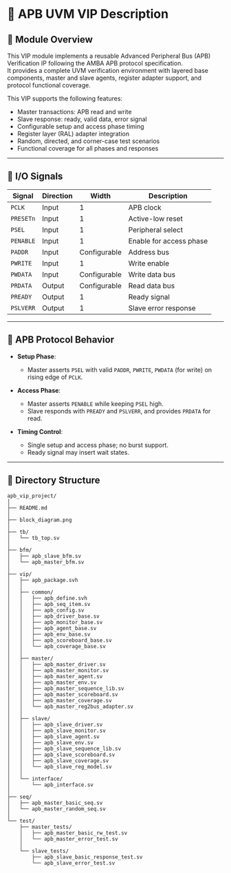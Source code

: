 # 📘 APB UVM VIP Description

## 🧩 Module Overview

This VIP module implements a reusable Advanced Peripheral Bus (APB) Verification IP following the AMBA APB protocol specification.  
It provides a complete UVM verification environment with layered base components, master and slave agents, register adapter support, and protocol functional coverage.

This VIP supports the following features:

- Master transactions: APB read and write
- Slave response: ready, valid data, error signal
- Configurable setup and access phase timing
- Register layer (RAL) adapter integration
- Random, directed, and corner-case test scenarios
- Functional coverage for all phases and responses

---

## 🔧 I/O Signals

| Signal     | Direction | Width        | Description                           |
|------------|-----------|--------------|---------------------------------------|
| `PCLK`     | Input     | 1            | APB clock                             |
| `PRESETn`  | Input     | 1            | Active-low reset                      |
| `PSEL`     | Input     | 1            | Peripheral select                     |
| `PENABLE`  | Input     | 1            | Enable for access phase               |
| `PADDR`    | Input     | Configurable | Address bus                           |
| `PWRITE`   | Input     | 1            | Write enable                          |
| `PWDATA`   | Input     | Configurable | Write data bus                        |
| `PRDATA`   | Output    | Configurable | Read data bus                         |
| `PREADY`   | Output    | 1            | Ready signal                          |
| `PSLVERR`  | Output    | 1            | Slave error response                  |

---

## 🔁 APB Protocol Behavior

- **Setup Phase**:
  - Master asserts `PSEL` with valid `PADDR`, `PWRITE`, `PWDATA` (for write) on rising edge of `PCLK`.

- **Access Phase**:
  - Master asserts `PENABLE` while keeping `PSEL` high.
  - Slave responds with `PREADY` and `PSLVERR`, and provides `PRDATA` for read.

- **Timing Control**:
  - Single setup and access phase; no burst support.
  - Ready signal may insert wait states.

<!-- ---

## 📷 APB Block Diagram

![APB Block Diagram](doc/block_diagram.png) -->

---

## 📁 Directory Structure
```
apb_vip_project/
│
├── README.md
│
├── block_diagram.png
│
├── tb/
│   └── tb_top.sv
│
├── bfm/
│   ├── apb_slave_bfm.sv
│   └── apb_master_bfm.sv
│
├── vip/
│   ├── apb_package.svh
│   │
│   ├── common/
│   │   ├── apb_define.svh
│   │   ├── apb_seq_item.sv
│   │   ├── apb_config.sv
│   │   ├── apb_driver_base.sv
│   │   ├── apb_monitor_base.sv
│   │   ├── apb_agent_base.sv
│   │   ├── apb_env_base.sv
│   │   ├── apb_scoreboard_base.sv
│   │   └── apb_coverage_base.sv
│   │
│   ├── master/
│   │   ├── apb_master_driver.sv
│   │   ├── apb_master_monitor.sv
│   │   ├── apb_master_agent.sv
│   │   ├── apb_master_env.sv
│   │   ├── apb_master_sequence_lib.sv
│   │   ├── apb_master_scoreboard.sv
│   │   ├── apb_master_coverage.sv
│   │   └── apb_master_reg2bus_adapter.sv
│   │
│   ├── slave/
│   │   ├── apb_slave_driver.sv
│   │   ├── apb_slave_monitor.sv
│   │   ├── apb_slave_agent.sv
│   │   ├── apb_slave_env.sv
│   │   ├── apb_slave_sequence_lib.sv
│   │   ├── apb_slave_scoreboard.sv
│   │   ├── apb_slave_coverage.sv
│   │   └── apb_slave_reg_model.sv
│   │
│   └── interface/
│       └── apb_interface.sv
│
├── seq/
│   ├── apb_master_basic_seq.sv
│   └── apb_master_random_seq.sv
│
└── test/
    ├── master_tests/
    │   ├── apb_master_basic_rw_test.sv
    │   └── apb_master_error_test.sv
    │
    └── slave_tests/
        ├── apb_slave_basic_response_test.sv
        └── apb_slave_error_test.sv
```